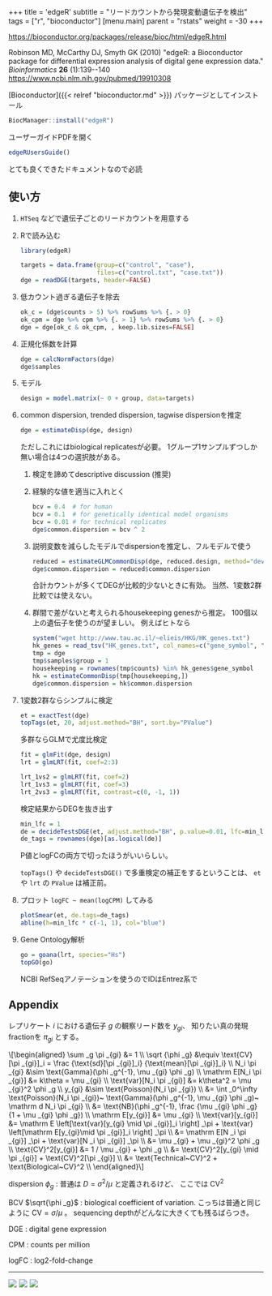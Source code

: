 +++
title = 'edgeR'
subtitle = "リードカウントから発現変動遺伝子を検出"
tags = ["r", "bioconductor"]
[menu.main]
  parent = "rstats"
  weight = -30
+++

<https://bioconductor.org/packages/release/bioc/html/edgeR.html>

Robinson MD, McCarthy DJ, Smyth GK (2010)
"edgeR: a Bioconductor package for differential expression analysis of digital gene expression data."
*Bioinformatics* **26** (1):139--140
<https://www.ncbi.nlm.nih.gov/pubmed/19910308>

[Bioconductor]({{< relref "bioconductor.md" >}}) パッケージとしてインストール

```r
BiocManager::install("edgeR")
```

ユーザーガイドPDFを開く

```r
edgeRUsersGuide()
```

とても良くできたドキュメントなので必読

## 使い方

1.  `HTSeq` などで遺伝子ごとのリードカウントを用意する
1.  Rで読み込む

    ```r
    library(edgeR)

    targets = data.frame(group=c("control", "case"),
                         files=c("control.txt", "case.txt"))
    dge = readDGE(targets, header=FALSE)
    ```

1.  低カウント過ぎる遺伝子を除去

    ```r
    ok_c = (dge$counts > 5) %>% rowSums %>% {. > 0}
    ok_cpm = dge %>% cpm %>% {. > 1} %>% rowSums %>% {. > 0}
    dge = dge[ok_c & ok_cpm, , keep.lib.sizes=FALSE]
    ```

1.  正規化係数を計算

    ```r
    dge = calcNormFactors(dge)
    dge$samples
    ```

1.  モデル

    ```r
    design = model.matrix(~ 0 + group, data=targets)
    ```

1.  common dispersion, trended dispersion, tagwise dispersionを推定

    ```r
    dge = estimateDisp(dge, design)
    ```

    ただしこれにはbiological replicatesが必要。
    1グループ1サンプルずつしか無い場合は4つの選択肢がある。

    1.  検定を諦めてdescriptive discussion (推奨)
    1.  経験的な値を適当に入れとく

        ```r
        bcv = 0.4  # for human
        bcv = 0.1  # for genetically identical model organisms
        bcv = 0.01 # for technical replicates
        dge$common.dispersion = bcv ^ 2
        ```

    1.  説明変数を減らしたモデルでdispersionを推定し、フルモデルで使う

        ```r
        reduced = estimateGLMCommonDisp(dge, reduced.design, method="deviance", robust=TRUE, subset=NULL)
        dge$common.dispersion = reduced$common.dispersion
        ```

        合計カウントが多くてDEGが比較的少ないときに有効。
        当然、1変数2群比較では使えない。

    1.  群間で差がないと考えられるhousekeeping genesから推定。
        100個以上の遺伝子を使うのが望ましい。
        例えばヒトなら

        ```r
        system("wget http://www.tau.ac.il/~elieis/HKG/HK_genes.txt")
        hk_genes = read_tsv("HK_genes.txt", col_names=c("gene_symbol", "refseq"))
        tmp = dge
        tmp$samples$group = 1
        housekeeping = rownames(tmp$counts) %in% hk_genes$gene_symbol
        hk = estimateCommonDisp(tmp[housekeeping,])
        dge$common.dispersion = hk$common.dispersion
        ```

1.  1変数2群ならシンプルに検定

    ```r
    et = exactTest(dge)
    topTags(et, 20, adjust.method="BH", sort.by="PValue")
    ```

    多群ならGLMで尤度比検定

    ```r
    fit = glmFit(dge, design)
    lrt = glmLRT(fit, coef=2:3)

    lrt_1vs2 = glmLRT(fit, coef=2)
    lrt_1vs3 = glmLRT(fit, coef=3)
    lrt_2vs3 = glmLRT(fit, contrast=c(0, -1, 1))
    ```

    検定結果からDEGを抜き出す

    ```r
    min_lfc = 1
    de = decideTestsDGE(et, adjust.method="BH", p.value=0.01, lfc=min_lfc)
    de_tags = rownames(dge)[as.logical(de)]
    ```

    P値とlogFCの両方で切ったほうがいいらしい。

    `topTags()` や `decideTestsDGE()`
    で多重検定の補正をするということは、
    `et` や `lrt` の `PValue` は補正前。

1.  プロット `logFC ~ mean(logCPM)` してみる

    ```r
    plotSmear(et, de.tags=de_tags)
    abline(h=min_lfc * c(-1, 1), col="blue")
    ```

1.  Gene Ontology解析

    ```r
    go = goana(lrt, species="Hs")
    topGO(go)
    ```

    NCBI RefSeqアノテーションを使うのでIDはEntrez系で

## Appendix

レプリケート *i* における遺伝子 *g* の観察リード数を $y _{gi}$、
知りたい真の発現fractionを $\pi _{gi}$ とする。

<div>\[\begin{aligned}
\sum _g \pi _{gi} &= 1 \\
\sqrt {\phi _g} &\equiv \text{CV}[\pi _{gi}]_i
                = \frac {\text{sd}[\pi _{gi}]_i} {\text{mean}[\pi _{gi}]_i} \\
N_i \pi _{gi} &\sim \text{Gamma}(\phi _g^{-1}, \mu _{gi} \phi _g) \\
\mathrm E[N_i \pi _{gi}] &= k\theta = \mu _{gi} \\
\text{var}[N_i \pi _{gi}] &= k\theta^2 = \mu _{gi}^2 \phi _g \\
y_{gi} &\sim \text{Poisson}(N_i \pi _{gi}) \\
       &= \int _0^\infty \text{Poisson}(N_i \pi _{gi})~
                         \text{Gamma}(\phi _g^{-1}, \mu _{gi} \phi _g)~ \mathrm d N_i \pi _{gi} \\
       &= \text{NB}(\phi _g^{-1}, \frac {\mu _{gi} \phi _g} {1 + \mu _{gi} \phi _g}) \\
\mathrm E[y_{gi}] &= \mu _{gi} \\
\text{var}[y_{gi}] &= \mathrm E \left[\text{var}[y_{gi} \mid \pi _{gi}]_i \right] _\pi
                      + \text{var} \left[\mathrm E[y_{gi}\mid \pi _{gi}]_i \right] _\pi \\
                     &= \mathrm E[N _i \pi _{gi}] _\pi + \text{var}[N _i \pi _{gi}] _\pi \\
                     &= \mu _{gi} + \mu _{gi}^2 \phi _g \\
\text{CV}^2[y_{gi}] &= 1 / \mu _{gi} + \phi _g \\
                   &= \text{CV}^2[y_{gi} \mid \pi _{gi}] + \text{CV}^2[\pi _{gi}] \\
                   &= \text{Technical~CV}^2 + \text{Biological~CV}^2 \\
\end{aligned}\]</div>

dispersion $\phi _g$
:   普通は $D = \sigma^2 / \mu$ と定義されるけど、
    ここでは $\text{CV}^2$

BCV $\sqrt{\phi _g}$
:   biological coefficient of variation.
    こっちは普通と同じように $\text{CV} = \sigma / \mu$ 。
    sequencing depthがどんなに大きくても残るばらつき。

DGE
:   digital gene expression

CPM
:   counts per million

logFC
:   log2-fold-change

------------------------------------------------------------------------

<a href="https://www.amazon.co.jp/dp/4621062506//ref=as_li_ss_il?ie=UTF8&linkCode=li3&tag=heavywatal-22&linkId=c58e6e9dc365558cc336d9ea0a2c8a12" target="_blank"><img border="0" src="//ws-fe.amazon-adsystem.com/widgets/q?_encoding=UTF8&ASIN=4621062506&Format=_SL250_&ID=AsinImage&MarketPlace=JP&ServiceVersion=20070822&WS=1&tag=heavywatal-22" ></a><img src="https://ir-jp.amazon-adsystem.com/e/ir?t=heavywatal-22&l=li3&o=9&a=4621062506" width="1" height="1" border="0" alt="" style="border:none !important; margin:0px !important;" />
<a href="https://www.amazon.co.jp/dp/4320057082//ref=as_li_ss_il?ie=UTF8&linkCode=li3&tag=heavywatal-22&linkId=b0a0cf1dfe769f34f7544db70a0f6711" target="_blank"><img border="0" src="//ws-fe.amazon-adsystem.com/widgets/q?_encoding=UTF8&ASIN=4320057082&Format=_SL250_&ID=AsinImage&MarketPlace=JP&ServiceVersion=20070822&WS=1&tag=heavywatal-22" ></a><img src="https://ir-jp.amazon-adsystem.com/e/ir?t=heavywatal-22&l=li3&o=9&a=4320057082" width="1" height="1" border="0" alt="" style="border:none !important; margin:0px !important;" />
<a href="https://www.amazon.co.jp/dp/4320123700//ref=as_li_ss_il?ie=UTF8&linkCode=li3&tag=heavywatal-22&linkId=f7d9a9e5ba94b0fa7da4a582b70da85a" target="_blank"><img border="0" src="//ws-fe.amazon-adsystem.com/widgets/q?_encoding=UTF8&ASIN=4320123700&Format=_SL250_&ID=AsinImage&MarketPlace=JP&ServiceVersion=20070822&WS=1&tag=heavywatal-22" ></a><img src="https://ir-jp.amazon-adsystem.com/e/ir?t=heavywatal-22&l=li3&o=9&a=4320123700" width="1" height="1" border="0" alt="" style="border:none !important; margin:0px !important;" />
